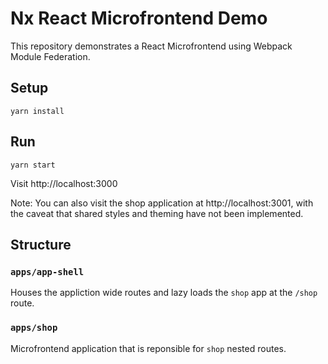 # Nx React Microfrontend Demo

This repository demonstrates a React Microfrontend using Webpack Module Federation.

## Setup

```
yarn install
```

## Run

```
yarn start
```

Visit http://localhost:3000

Note: You can also visit the shop application at http://localhost:3001, with the caveat that shared styles and theming have not been implemented.

## Structure

### `apps/app-shell`

Houses the appliction wide routes and lazy loads the `shop` app at the `/shop` route.

### `apps/shop`

Microfrontend application that is reponsible for `shop` nested routes.
